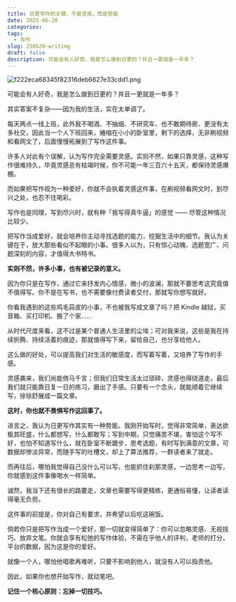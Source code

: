 ```yaml
---
title: 日更写作的关键，不是灵感，而是势能
date: 2025-06-20
categories: 
tags:
  - 写作
slug: 250620-writing
draft: false
description: 可能会有人好奇，我是怎么做到日更的？并且一更就是一年多？
---
```

![f222eca68345f82316deb6627e33cdd1.png](https://img.liangmouyin.com/2025/07/1cdb7ff70dc6bd74ecd3482f036f9a4b.png)

可能会有人好奇，我是怎么做到日更的？并且一更就是一年多？

其实答案不复杂——因为我的生活，实在太单调了。

每天两点一线上班，此外我不喝酒、不抽烟、不研究车、也不敢期待房、更没有太多社交，因此当一个人下班回来，蜷缩在小小的卧室里，剩下的选择，无非刷视频和看网文了，后面慢慢拓展到了写作这件事。

许多人对此有个误解，认为写作完全需要灵感。实则不然，如果只靠灵感，这种写作很难持久，毕竟灵感总有枯竭时候，你不可能一年三百六十五天，都保持灵感爆棚。

而如果把写作视为一种爱好，你就不会执着灵感这件事，在刷视频看网文时，到尽兴之处，也忍不住喝彩。

写作也是同理，写到尽兴时，就有种「我写得真牛逼」的感觉 —— 尽管这种情况比较少。

把写作当成爱好，就会培养你主动寻找选题的能力，挖掘生活中的细节。我认为关键在于，放大那些看似不起眼的小事。很多人以为，只有惊心动魄、选题宽广、问题深刻的内容，才值得大书特书。

**实则不然，许多小事，也有被记录的意义。**

因为你只是在写作，通过它来抒发内心情感，微小的波澜，那就不要思考这究竟值不值得写。你不是在写书，也不需要像付费读者交付，那就写你想写就好。

你看我遇到的这些鸡毛蒜皮的小事，不也被我写成文章了吗？把 Kindle 越狱，买音箱、买打印机、搬了个家……

从时代尺度来看，这不过是某个普通人生活里的尘埃；可对我来说，这些是我在持续折腾、持续活着的痕迹，那就值得写下来，留给自己，也分享给他人。

这么做的好处，可以提高我们对生活的敏感度，而写着写着，又培养了写作的手感。

灵感袭来，我们尚能倚马千言；但我们日常生活太过琐碎，灵感也得绕道走，最后我们就只能靠日复一日的练习，磨出了手感。只要有一个念头，就能顺着它继续写，徐徐舒展成一篇文章。

**这时，你也就不畏惧写作这回事了。**

进言之，我认为日更写作其实有一种势能。我刚开始写时，觉得非常简单，表达欲极其旺盛，什么都想写，什么都敢写；写到中期，只觉痛苦不堪，害怕这个写不好，也怕不知道写什么，就在卧室不断踱步，思考选题，有时写到满意的文章，可数据却惨淡异常，而随手写的吐槽文，却上了算法推荐，一群读者来了就走。

而再往后，哪怕我觉得自己没什么可以写，也能抓住刹那灵感，一边思考一边写，你就感到这件事像喝水一样简单。

诚然，我当下还有很长的路要走，文章也需要写得更精练，更通俗易懂，让读者读得毫无负担。

这件事的前提是，你对自己有要求，并希望以后吃这碗饭。

倘若你只是把写作当成一个爱好，那一切就变得简单了：你可以忽略灵感、无视技巧、放弃文笔。你就会享有松弛的写作体验，不需在乎他人的评判，老师的打分，平台的数据，因为这是你的爱好。

就像一个人，哪怕他唱歌再难听，只要不影响到他人，就没有人可以指责他。

因此，如果你也想开始写作，就动笔吧。

**记住一个核心原则：忘掉一切技巧。**